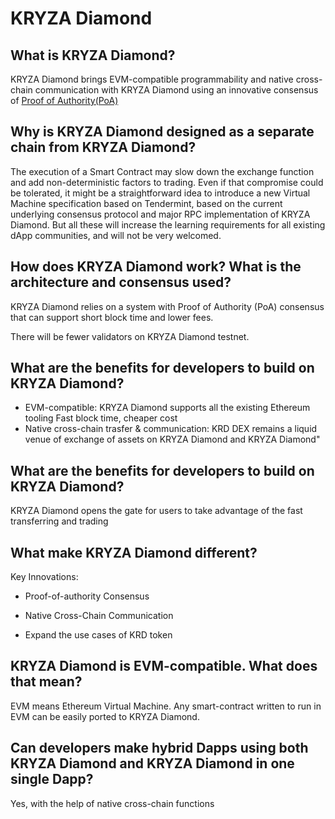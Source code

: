 # KRYZA Diamond

## What is KRYZA Diamond?

KRYZA Diamond brings EVM-compatible programmability and native cross-chain communication with KRYZA Diamond using an innovative consensus of [Proof of Authority(PoA)](../../smart-chain/guides/concepts/consensus.md)

## Why is KRYZA Diamond designed as a separate chain from KRYZA Diamond?

The execution of a Smart Contract may slow down the exchange function and add non-deterministic factors to trading. Even if that compromise could be tolerated, it might be a straightforward idea to introduce a new Virtual Machine specification based on Tendermint, based on the current underlying consensus protocol and major RPC implementation of KRYZA Diamond. But all these will increase the learning requirements for all existing dApp communities, and will not be very welcomed.

## How does KRYZA Diamond work? What is the architecture and consensus used?

KRYZA Diamond relies on a system with Proof of Authority (PoA) consensus that can support short block time and lower fees.

There will be fewer validators on KRYZA Diamond testnet.

## What are the benefits for developers to build on KRYZA Diamond?

* EVM-compatible: KRYZA Diamond supports all the existing Ethereum tooling
Fast block time, cheaper cost
* Native cross-chain trasfer & communication: KRD DEX remains a liquid venue of exchange of assets on KRYZA Diamond and KRYZA Diamond"

## What are the benefits for developers to build on KRYZA Diamond?

KRYZA Diamond opens the gate for users to take advantage of the fast transferring and trading

## What make KRYZA Diamond different?

Key Innovations:

* Proof-of-authority Consensus

* Native Cross-Chain Communication

* Expand the use cases of KRD token

## KRYZA Diamond is EVM-compatible. What does that mean?

EVM means Ethereum Virtual Machine. Any smart-contract written to run in EVM can be easily ported to KRYZA Diamond.

## Can developers make hybrid Dapps using both KRYZA Diamond and KRYZA Diamond in one single Dapp?

Yes, with the help of native cross-chain functions